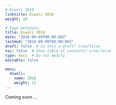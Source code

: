 ```yaml
---
# Diwali 2018
linktitle: Diwali 2018
weight: 10

# Page metadata.
title: Diwali 2018
date: "2018-09-09T00:00:00Z"
lastmod: "2018-09-09T00:00:00Z"
draft: false  # Is this a draft? true/false
toc: false  # Show table of contents? true/false
type: docs  # Do not modify.
editable: false

menu:
  diwali:
    name: 2018
    weight: 12
---
```

Coming soon ...